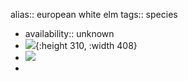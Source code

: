 alias:: european white elm
tags:: species

- availability:: unknown
- ![](https://peach-geographical-bat-397.mypinata.cloud/ipfs/QmZKtFdJABsqDJCDpfo93GXcAJGSGoKMpHZiqbDN9pahF9){:height 310, :width 408}
- ![](https://peach-geographical-bat-397.mypinata.cloud/ipfs/Qme6jA4zxw93PghEHYc5sHxZYoY3VSqZ4sJA7UAFLPFgmU)
-
